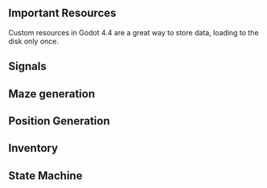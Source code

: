 ## Important Resources
Custom resources in Godot 4.4 are a great way to store data, loading to the disk only once. 




## Signals

## Maze generation


## Position Generation

## Inventory

## State Machine


